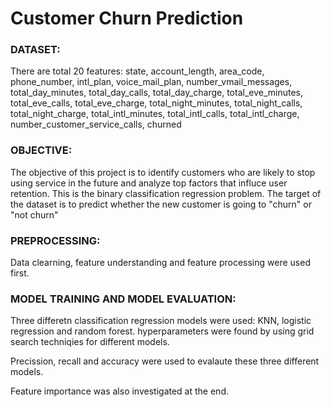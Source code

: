 # Customer Churn Prediction

### DATASET:

There are total 20 features:
state, account_length, area_code, phone_number, intl_plan, voice_mail_plan, number_vmail_messages, total_day_minutes, total_day_calls, total_day_charge, total_eve_minutes, total_eve_calls, total_eve_charge, total_night_minutes, total_night_calls, total_night_charge, total_intl_minutes, total_intl_calls, total_intl_charge, number_customer_service_calls, churned

### OBJECTIVE:

The objective of this project is to identify customers who are likely to stop using service in the future and analyze top factors that influce user retention. This is the binary classification regression problem. The target of the dataset is to predict whether the new customer is going to "churn" or "not churn"

### PREPROCESSING:

Data clearning, feature understanding and feature processing were used first.

### MODEL TRAINING AND MODEL EVALUATION:

Three differetn classification regression models were used: KNN, logistic regression and random forest. hyperparameters were found by using grid search techniqies for different models.

Precission, recall and accuracy were used to evalaute these three different models.

Feature importance was also investigated at the end.
